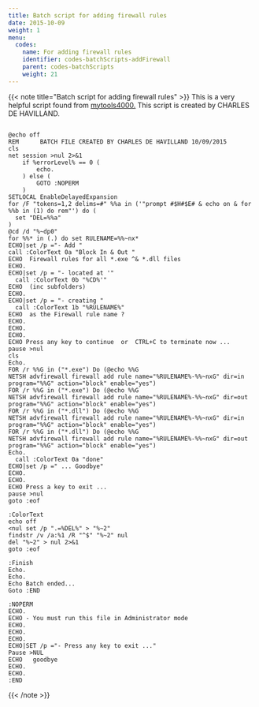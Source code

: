 ```yaml
---
title: Batch script for adding firewall rules
date: 2015-10-09
weight: 1
menu:
  codes:
    name: For adding firewall rules
    identifier: codes-batchScripts-addFirewall
    parent: codes-batchScripts
    weight: 21
---
```



{{< note title="Batch script for adding firewall rules" >}}
This is a very helpful script found from <a href="https://sites.google.com/site/mytools4000/home/allow-block-multiple-programs-through-windows-7-firewall" target="_blank">mytools4000.</a>
This script is created by CHARLES DE HAVILLAND.
<br/>


```batch

@echo off
REM      BATCH FILE CREATED BY CHARLES DE HAVILLAND 10/09/2015
cls
net session >nul 2>&1
    if %errorLevel% == 0 (
        echo.
    ) else (
        GOTO :NOPERM
    )
SETLOCAL EnableDelayedExpansion
for /F "tokens=1,2 delims=#" %%a in ('"prompt #$H#$E# & echo on & for %%b in (1) do rem"') do (
  set "DEL=%%a"
)
@cd /d "%~dp0"
for %%* in (.) do set RULENAME=%%~nx*
ECHO|set /p ="- Add "
call :ColorText 0a "Block In & Out "
ECHO  Firewall rules for all *.exe ^& *.dll files
ECHO.
ECHO|set /p = "- located at '"
  call :ColorText 0b "%CD%'" 
ECHO  (inc subfolders)
ECHO.
ECHO|set /p = "- creating "
  call :ColorText 1b "%RULENAME%"
ECHO  as the Firewall rule name ?
ECHO.
ECHO.
ECHO.
ECHO Press any key to continue  or  CTRL+C to terminate now ...
pause >nul
cls
Echo.
FOR /r %%G in ("*.exe") Do (@echo %%G
NETSH advfirewall firewall add rule name="%RULENAME%-%%~nxG" dir=in program="%%G" action="block" enable="yes")
FOR /r %%G in ("*.exe") Do (@echo %%G
NETSH advfirewall firewall add rule name="%RULENAME%-%%~nxG" dir=out program="%%G" action="block" enable="yes")
FOR /r %%G in ("*.dll") Do (@echo %%G
NETSH advfirewall firewall add rule name="%RULENAME%-%%~nxG" dir=in program="%%G" action="block" enable="yes")
FOR /r %%G in ("*.dll") Do (@echo %%G
NETSH advfirewall firewall add rule name="%RULENAME%-%%~nxG" dir=out program="%%G" action="block" enable="yes")
Echo.
  call :ColorText 0a "done"
ECHO|set /p =" ... Goodbye"
ECHO.
ECHO.
ECHO Press a key to exit ...
pause >nul
goto :eof

:ColorText
echo off
<nul set /p ".=%DEL%" > "%~2"
findstr /v /a:%1 /R "^$" "%~2" nul
del "%~2" > nul 2>&1
goto :eof

:Finish
Echo.
Echo.
Echo Batch ended...
Goto :END

:NOPERM
ECHO.
ECHO - You must run this file in Administrator mode
ECHO.
ECHO.
ECHO.
ECHO|SET /p ="- Press any key to exit ..."
Pause >NUL
ECHO   goodbye
ECHO.
ECHO.
:END
```
{{< /note >}}
